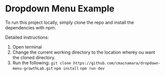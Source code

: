 # Dropdown Menu Example

To run this project locally, simply clone the repo and install the dependencies with npm. 

Detailed instructions:

1. Open terminal
2. Change the current working directory to the location wherey ou want the cloned directory.
3. Run the following: 
    `git clone https://github.com/cmacnamara/dropdown-menu-growthLab.git`
    `npm install`
    `npm run dev`